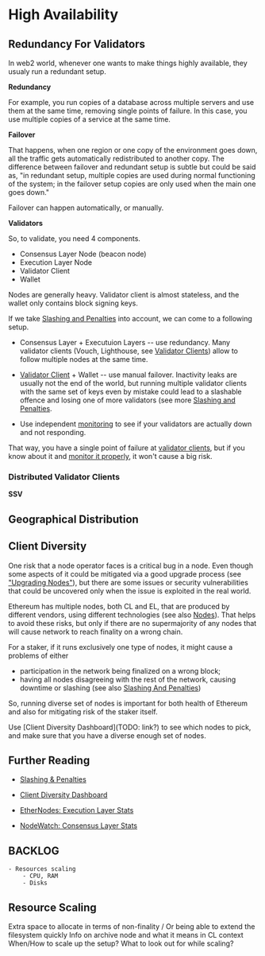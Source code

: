 # High Availability

## Redundancy For Validators

In web2 world, whenever one wants to make things highly available, they usualy run a redundant setup.

**Redundancy**

For example, you run copies of a database across multiple servers and use them
at the same time, removing single points of failure. In this case, you use
multiple copies of a service at the same time.

**Failover**

That happens, when one region or one copy of the environment goes down, all the
traffic gets automatically redistributed to another copy. The difference
between failover and redundant setup is subtle but could be said as, "in
redundant setup, multiple copies are used during normal functioning of the
system; in the failover setup copies are only used when the main one goes
down."

Failover can happen automatically, or manually.

**Validators**

So, to validate, you need 4 components.

* Consensus Layer Node (beacon node)
* Execution Layer Node
* Validator Client
* Wallet

Nodes are generally heavy. Validator client is almost stateless, and the wallet
only contains block signing keys.

If we take [Slashing and Penalties](slashing-and-penalties.md) into account, we
can come to a following setup.

* Consensus Layer + Executuion Layers -- use redundancy. Many validator
    clients (Vouch, Lighthouse, see [Validator Clients](validator-clients.md))
    allow to follow multiple nodes at the same time.

* [Validator Client](validator-client.md) + Wallet -- use manual failover. Inactivity leaks are
    usually not the end of the world, but running multiple validator clients
    with the same set of keys even by mistake could lead to a slashable offence
    and losing one of more validators (see more [Slashing and Penalties](slashing-and-penalties.md).

* Use independent [monitoring](monitoring.md) to see if your validators are
    actually down and not responding.

That way, you have a single point of failure at [validator
clients](validator-clients.md), but if you know about it and [monitor it properly](monitoring.md), 
it won't cause a big risk.

### Distributed Validator Clients

**SSV**

## Geographical Distribution

## Client Diversity

One risk that a node operator faces is a critical bug in a node. 
Even though some aspects of it could be mitigated via a good upgrade process (see ["Upgrading Nodes"](nodes.md)),
but there are some issues or security vulnerabilities that could be uncovered
only when the issue is exploited in the real world.

Ethereum has multiple nodes, both CL and EL, that are produced by different
vendors, using different technologies (see also [Nodes](nodes.md)). That helps
to avoid these risks, but only if there are no supermajority of any nodes that
will cause network to reach finality on a wrong chain.

For a staker, if it runs exclusively one type of nodes, it might cause
a problems of either 
* participation in the network being finalized on a wrong block;
* having all nodes disagreeing with the rest of the network, causing downtime
    or slashing (see also [Slashing And Penalties](slashing-and-penalties.md))

So, running diverse set of nodes is important for both health of Ethereum and
also for mitigating risk of the staker itself.

Use  [Client Diversity Dashboard](TODO: link?) to see which nodes to pick, and
make sure that you have a diverse enough set of nodes.

## Further Reading

* [Slashing & Penalties](slashing-and-penalties.md)

* [Client Diversity Dashboard](https://clientdiversity.org)

* [EtherNodes: Execution Layer Stats](https://ethernodes.org)

* [NodeWatch: Consensus Layer Stats](https://www.nodewatch.io)


## BACKLOG
    - Resources scaling
        - CPU, RAM
        - Disks

## Resource Scaling
Extra space to allocate in terms of non-finality / Or being able to extend the filesystem quickly
Info on archive node and what it means in CL context
When/How to scale up the setup? What to look out for while scaling?

